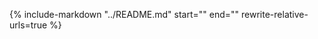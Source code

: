 {%
  include-markdown "../README.md"
  start="<!--readme-start-->"
  end="<!--readme-end-->"
  rewrite-relative-urls=true
%}